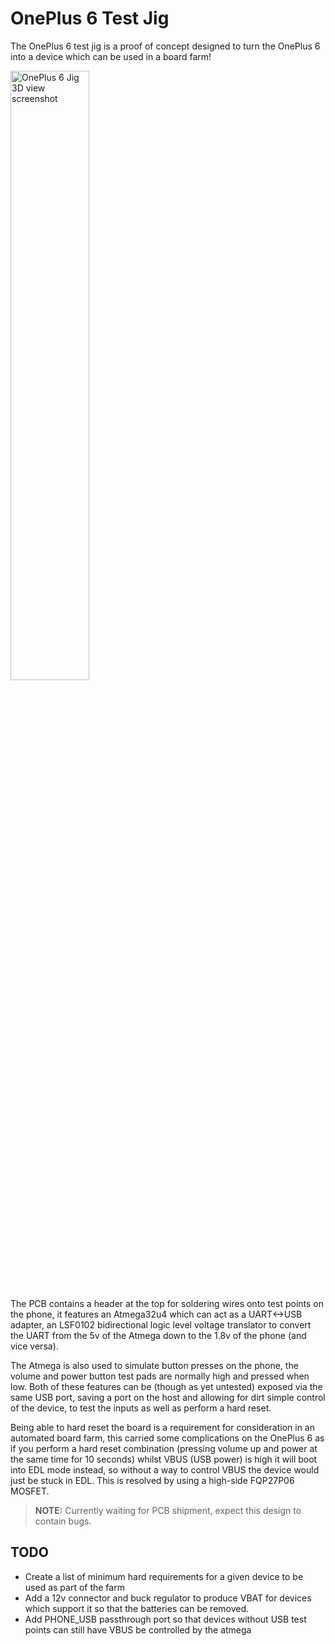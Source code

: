 # OnePlus 6 Test Jig

The OnePlus 6 test jig is a proof of concept designed to turn the OnePlus 6 into a device which can be used in a board farm!

<img src="https://git.sr.ht/~calebccff/rptr-pcb/blob/main/images/pcb-screenshot.png" width="50%" alt="OnePlus 6 Jig 3D view screenshot"/>

The PCB contains a header at the top for soldering wires onto test points on the phone, it features an Atmega32u4 which can act as a
UART<->USB adapter, an LSF0102 bidirectional logic level voltage translator to convert the UART from the 5v of the Atmega down to the
1.8v of the phone (and vice versa).

The Atmega is also used to simulate button presses on the phone, the volume and power button test pads are normally high and pressed when low.
Both of these features can be (though as yet untested) exposed via the same USB port, saving a port on the host and allowing for dirt simple 
control of the device, to test the inputs as well as perform a hard reset.

Being able to hard reset the board is a requirement for consideration in an automated board farm, this carried some complications on the OnePlus 6
as if you perform a hard reset combination (pressing volume up and power at the same time for 10 seconds) whilst VBUS (USB power) is high it will 
boot into EDL mode instead, so without a way to control VBUS the device would just be stuck in EDL. This is resolved by using a high-side FQP27P06
MOSFET.

> **NOTE:** Currently waiting for PCB shipment, expect this design to contain bugs.

## TODO

* Create a list of minimum hard requirements for a given device to be used as part of the farm
* Add a 12v connector and buck regulator to produce VBAT for devices which support it so that the batteries can be removed.
* Add PHONE_USB passthrough port so that devices without USB test points can still have VBUS be controlled by the atmega

